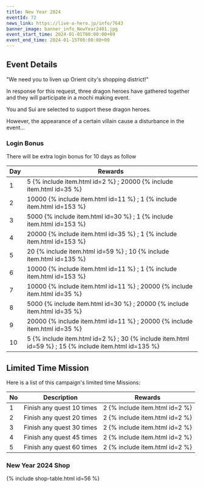 ```yaml
---
title: New Year 2024
eventId: 72
news_link: https://live-a-hero.jp/info/7643
banner_image: banner_info_NewYear2401.jpg
event_start_time: 2024-01-01T00:00:00+09
event_end_time: 2024-01-15T00:00:00+09
---
```


## Event Details

"We need you to liven up Orient city's shopping district!"

In response for this request, three dragon heroes have gathered together and they will participate in a mochi making event.

You and Sui are selected to support these dragon heroes.

However, the appearance of a certain villain cause a disturbance in the event...

### Login Bonus

There will be extra login bonus for 10 days as follow

| Day| Rewards |
|----|-----------------------------------------------------------|
| 1  | 5 {% include item.html id=2 %} ; 20000 {% include item.html id=35 %} |
| 2  | 10000 {% include item.html id=11 %} ; 1 {% include item.html id=153 %} |
| 3  | 5000 {% include item.html id=30 %} ; 1 {% include item.html id=153 %}  |
| 4  | 20000 {% include item.html id=35 %} ; 1 {% include item.html id=153 %} |
| 5  | 20 {% include item.html id=59 %} ; 10 {% include item.html id=135 %} |
| 6  | 10000 {% include item.html id=11 %} ; 1 {% include item.html id=153 %} |
| 7  | 10000 {% include item.html id=11 %} ; 20000 {% include item.html id=35 %} |
| 8  | 5000 {% include item.html id=30 %} ; 20000 {% include item.html id=35 %} |
| 9  | 20000 {% include item.html id=11 %} ; 20000 {% include item.html id=35 %} |
| 10 | 5 {% include item.html id=2 %} ; 30 {% include item.html id=59 %} ; 15 {% include item.html id=135 %} |

## Limited Time Mission

Here is a list of this campaign's limited time Missions:

| No  | Description      | Rewards      |
|----|-----------------------------------------------------------|----------------|
| 1  | Finish any quest 10 times | 2 {% include item.html id=2 %}  |
| 2  | Finish any quest 20 times | 2 {% include item.html id=2 %}  |
| 3  | Finish any quest 30 times | 2 {% include item.html id=2 %}  |
| 4  | Finish any quest 45 times | 2 {% include item.html id=2 %}  |
| 5  | Finish any quest 60 times | 2 {% include item.html id=2 %}  |

### New Year 2024 Shop

{% include shop-table.html id=56 %}

